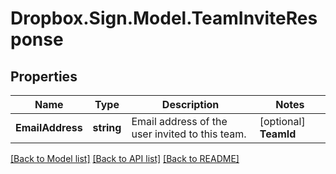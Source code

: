 # Dropbox.Sign.Model.TeamInviteResponse

## Properties

Name | Type | Description | Notes
------------ | ------------- | ------------- | -------------
**EmailAddress** | **string** |  Email address of the user invited to this team.  | [optional] **TeamId** | **string** |  Id of the team.  | [optional] **Role** | **string** |  Role of the user invited to this team.  | [optional] **SentAt** | **int** |  Timestamp when the invitation was sent.  | [optional] **RedeemedAt** | **int** |  Timestamp when the invitation was redeemed.  | [optional] **ExpiresAt** | **int** |  Timestamp when the invitation is expiring.  | [optional] 

[[Back to Model list]](../README.md#documentation-for-models) [[Back to API list]](../README.md#documentation-for-api-endpoints) [[Back to README]](../README.md)


